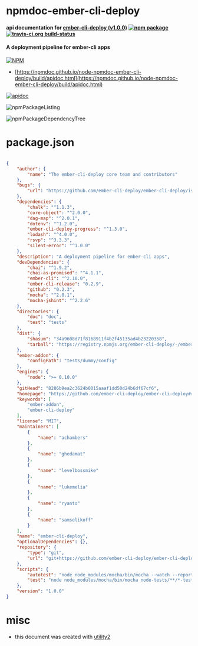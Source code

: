 # npmdoc-ember-cli-deploy

#### api documentation for  [ember-cli-deploy (v1.0.0)](https://github.com/ember-cli-deploy/ember-cli-deploy#readme)  [![npm package](https://img.shields.io/npm/v/npmdoc-ember-cli-deploy.svg?style=flat-square)](https://www.npmjs.org/package/npmdoc-ember-cli-deploy) [![travis-ci.org build-status](https://api.travis-ci.org/npmdoc/node-npmdoc-ember-cli-deploy.svg)](https://travis-ci.org/npmdoc/node-npmdoc-ember-cli-deploy)

#### A deployment pipeline for ember-cli apps

[![NPM](https://nodei.co/npm/ember-cli-deploy.png?downloads=true&downloadRank=true&stars=true)](https://www.npmjs.com/package/ember-cli-deploy)

- [https://npmdoc.github.io/node-npmdoc-ember-cli-deploy/build/apidoc.html](https://npmdoc.github.io/node-npmdoc-ember-cli-deploy/build/apidoc.html)

[![apidoc](https://npmdoc.github.io/node-npmdoc-ember-cli-deploy/build/screenCapture.buildCi.browser.%252Ftmp%252Fbuild%252Fapidoc.html.png)](https://npmdoc.github.io/node-npmdoc-ember-cli-deploy/build/apidoc.html)

![npmPackageListing](https://npmdoc.github.io/node-npmdoc-ember-cli-deploy/build/screenCapture.npmPackageListing.svg)

![npmPackageDependencyTree](https://npmdoc.github.io/node-npmdoc-ember-cli-deploy/build/screenCapture.npmPackageDependencyTree.svg)



# package.json

```json

{
    "author": {
        "name": "The ember-cli-deploy core team and contributors"
    },
    "bugs": {
        "url": "https://github.com/ember-cli-deploy/ember-cli-deploy/issues"
    },
    "dependencies": {
        "chalk": "^1.1.3",
        "core-object": "^2.0.0",
        "dag-map": "^2.0.1",
        "dotenv": "^1.2.0",
        "ember-cli-deploy-progress": "^1.3.0",
        "lodash": "^4.0.0",
        "rsvp": "^3.3.3",
        "silent-error": "^1.0.0"
    },
    "description": "A deployment pipeline for ember-cli apps",
    "devDependencies": {
        "chai": "^1.9.2",
        "chai-as-promised": "^4.1.1",
        "ember-cli": "^2.10.0",
        "ember-cli-release": "0.2.9",
        "github": "0.2.3",
        "mocha": "^2.0.1",
        "mocha-jshint": "^2.2.6"
    },
    "directories": {
        "doc": "doc",
        "test": "tests"
    },
    "dist": {
        "shasum": "34a9608d71f8168911f4b2f45135ad4b23220358",
        "tarball": "https://registry.npmjs.org/ember-cli-deploy/-/ember-cli-deploy-1.0.0.tgz"
    },
    "ember-addon": {
        "configPath": "tests/dummy/config"
    },
    "engines": {
        "node": ">= 0.10.0"
    },
    "gitHead": "8286b9ea2c3624b0015aaaf1dd50d24b6df67cf6",
    "homepage": "https://github.com/ember-cli-deploy/ember-cli-deploy#readme",
    "keywords": [
        "ember-addon",
        "ember-cli-deploy"
    ],
    "license": "MIT",
    "maintainers": [
        {
            "name": "achambers"
        },
        {
            "name": "ghedamat"
        },
        {
            "name": "levelbossmike"
        },
        {
            "name": "lukemelia"
        },
        {
            "name": "ryanto"
        },
        {
            "name": "samselikoff"
        }
    ],
    "name": "ember-cli-deploy",
    "optionalDependencies": {},
    "repository": {
        "type": "git",
        "url": "git+https://github.com/ember-cli-deploy/ember-cli-deploy.git"
    },
    "scripts": {
        "autotest": "node node_modules/mocha/bin/mocha --watch --reporter spec node-tests/**/*-test.js",
        "test": "node node_modules/mocha/bin/mocha node-tests/**/*-test.js"
    },
    "version": "1.0.0"
}
```



# misc
- this document was created with [utility2](https://github.com/kaizhu256/node-utility2)
